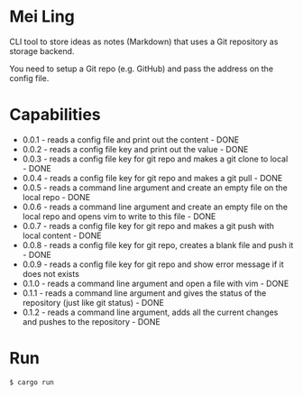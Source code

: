 # Mei Ling

CLI tool to store ideas as notes (Markdown) that uses a Git repository as storage backend.

You need to setup a Git repo (e.g. GitHub) and pass the address on the config file.

# Capabilities
  - 0.0.1 - reads a config file and print out the content - DONE
  - 0.0.2 - reads a config file key and print out the value - DONE
  - 0.0.3 - reads a config file key for git repo and makes a git clone to local - DONE
  - 0.0.4 - reads a config file key for git repo and makes a git pull - DONE
  - 0.0.5 - reads a command line argument and create an empty file on the local repo - DONE
  - 0.0.6 - reads a command line argument and create an empty file on the local repo and opens vim to write to this file - DONE
  - 0.0.7 - reads a config file key for git repo and makes a git push with local content - DONE
  - 0.0.8 - reads a config file key for git repo, creates a blank file and push it - DONE
  - 0.0.9 - reads a config file key for git repo and show error message if it does not exists
  - 0.1.0 - reads a command line argument and open a file with vim - DONE
  - 0.1.1 - reads a command line argument and gives the status of the repository (just like git status) - DONE
  - 0.1.2 - reads a command line argument, adds all the current changes and pushes to the repository - DONE

# Run
```sh
$ cargo run
```